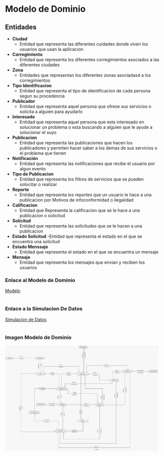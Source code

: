 # Modelo de Dominio
## Entidades
- **Ciudad**
    - Entidad que representa las diferentes cuidades donde viven los usuarios que usan la aplicacion
- **Corregimiento**
    - Entidad que representa los diferentes corregimientos asociados a las diferentes ciudades
- **Zona**
    - Entidades que representan los diferentes zonas asociadasd a los corregimientos
- **Tipo Identificacion**
    - Entidad que representa el tipo de identificacion de cada persona segun su procedencia
- **Publicador**
    - Entidad que representa aquel persona que ofrese sus servicios o solicita a alguien para ayudarlo
- **Interesado**
    - Entidad que representa aquel persona que esta interesado en solucionar un problema o esta buscando a alguien que le ayude a solucionar el suyo
- **Publicacion**
    - Entidad que representa las publicaciones que hacen los publicadores y permiten hacer saber a los demas de sus servicios o el problema que tienen
- **Notificación**
    - Entidad que representa las notificaciones que recibe el usuario por algun evento
- **Tipo de Publicacion**
    - Entidad que representa los filtros de servicios que se pueden solocitar o realizar
- **Reporte**
    - Entidad que representa los reportes que un usuario le hace a una publicacion por Motivos de infoconformidad o ilegalidad
- **Calificacion**
    - Entidad que Representa la calificacion que se le hace a una publicacion o solicitud 
- **Solicitud**
    - Entidad que representa las solicitudes que se le hacen a una publicacion 
- **Estado Solicitud**
    -Entidad que representa el estado en el que se encuentra una solicitud
- **Estado Menssaje**
    - Entidad que representa el estado en el que se encuentra un mensaje
- **Mensaje**
    - Entidad que representa los mensajes que envian y reciben los usuarios

### Enlace al Modelo de Dominio
[Modelo](https://app.diagrams.net/#G14tKhf90TesHU4usEeGjvr45pFx9YN2fk)
<br>
<br>

### Enlace a la Simulacion De Datos

[Simulacion de Datos](https://docs.google.com/spreadsheets/d/18kCBN3mbheota7gEqgPF2z--vVf4UDZw/edit#gid=1857676797)
<br>
<br>

### Imagen  Modelo de Dominio
<img src="imagenes/modelo.jpg" alt="Modelo Dominio" width="500">